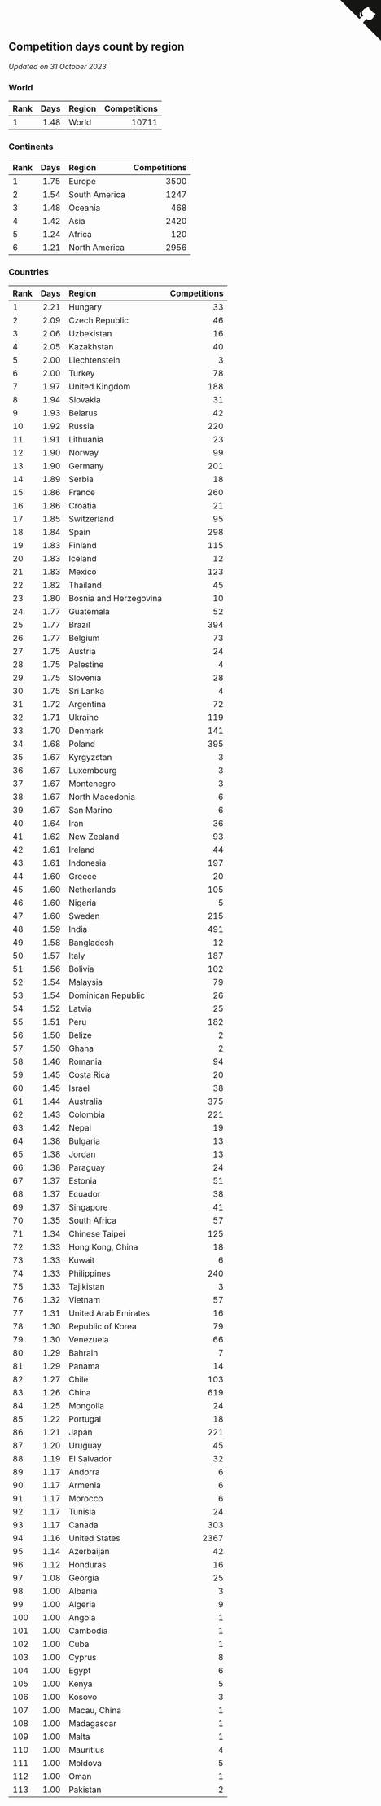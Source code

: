 ## Competition days count by region

*Updated on 31 October 2023*


### World

| Rank | Days | Region | Competitions |
| :--- | ---: | :--- | ---: |
| 1 | 1.48 | World | 10711 |

### Continents

| Rank | Days | Region | Competitions |
| :--- | ---: | :--- | ---: |
| 1 | 1.75 | Europe | 3500 |
| 2 | 1.54 | South America | 1247 |
| 3 | 1.48 | Oceania | 468 |
| 4 | 1.42 | Asia | 2420 |
| 5 | 1.24 | Africa | 120 |
| 6 | 1.21 | North America | 2956 |

### Countries

| Rank | Days | Region | Competitions |
| :--- | ---: | :--- | ---: |
| 1 | 2.21 | Hungary | 33 |
| 2 | 2.09 | Czech Republic | 46 |
| 3 | 2.06 | Uzbekistan | 16 |
| 4 | 2.05 | Kazakhstan | 40 |
| 5 | 2.00 | Liechtenstein | 3 |
| 6 | 2.00 | Turkey | 78 |
| 7 | 1.97 | United Kingdom | 188 |
| 8 | 1.94 | Slovakia | 31 |
| 9 | 1.93 | Belarus | 42 |
| 10 | 1.92 | Russia | 220 |
| 11 | 1.91 | Lithuania | 23 |
| 12 | 1.90 | Norway | 99 |
| 13 | 1.90 | Germany | 201 |
| 14 | 1.89 | Serbia | 18 |
| 15 | 1.86 | France | 260 |
| 16 | 1.86 | Croatia | 21 |
| 17 | 1.85 | Switzerland | 95 |
| 18 | 1.84 | Spain | 298 |
| 19 | 1.83 | Finland | 115 |
| 20 | 1.83 | Iceland | 12 |
| 21 | 1.83 | Mexico | 123 |
| 22 | 1.82 | Thailand | 45 |
| 23 | 1.80 | Bosnia and Herzegovina | 10 |
| 24 | 1.77 | Guatemala | 52 |
| 25 | 1.77 | Brazil | 394 |
| 26 | 1.77 | Belgium | 73 |
| 27 | 1.75 | Austria | 24 |
| 28 | 1.75 | Palestine | 4 |
| 29 | 1.75 | Slovenia | 28 |
| 30 | 1.75 | Sri Lanka | 4 |
| 31 | 1.72 | Argentina | 72 |
| 32 | 1.71 | Ukraine | 119 |
| 33 | 1.70 | Denmark | 141 |
| 34 | 1.68 | Poland | 395 |
| 35 | 1.67 | Kyrgyzstan | 3 |
| 36 | 1.67 | Luxembourg | 3 |
| 37 | 1.67 | Montenegro | 3 |
| 38 | 1.67 | North Macedonia | 6 |
| 39 | 1.67 | San Marino | 6 |
| 40 | 1.64 | Iran | 36 |
| 41 | 1.62 | New Zealand | 93 |
| 42 | 1.61 | Ireland | 44 |
| 43 | 1.61 | Indonesia | 197 |
| 44 | 1.60 | Greece | 20 |
| 45 | 1.60 | Netherlands | 105 |
| 46 | 1.60 | Nigeria | 5 |
| 47 | 1.60 | Sweden | 215 |
| 48 | 1.59 | India | 491 |
| 49 | 1.58 | Bangladesh | 12 |
| 50 | 1.57 | Italy | 187 |
| 51 | 1.56 | Bolivia | 102 |
| 52 | 1.54 | Malaysia | 79 |
| 53 | 1.54 | Dominican Republic | 26 |
| 54 | 1.52 | Latvia | 25 |
| 55 | 1.51 | Peru | 182 |
| 56 | 1.50 | Belize | 2 |
| 57 | 1.50 | Ghana | 2 |
| 58 | 1.46 | Romania | 94 |
| 59 | 1.45 | Costa Rica | 20 |
| 60 | 1.45 | Israel | 38 |
| 61 | 1.44 | Australia | 375 |
| 62 | 1.43 | Colombia | 221 |
| 63 | 1.42 | Nepal | 19 |
| 64 | 1.38 | Bulgaria | 13 |
| 65 | 1.38 | Jordan | 13 |
| 66 | 1.38 | Paraguay | 24 |
| 67 | 1.37 | Estonia | 51 |
| 68 | 1.37 | Ecuador | 38 |
| 69 | 1.37 | Singapore | 41 |
| 70 | 1.35 | South Africa | 57 |
| 71 | 1.34 | Chinese Taipei | 125 |
| 72 | 1.33 | Hong Kong, China | 18 |
| 73 | 1.33 | Kuwait | 6 |
| 74 | 1.33 | Philippines | 240 |
| 75 | 1.33 | Tajikistan | 3 |
| 76 | 1.32 | Vietnam | 57 |
| 77 | 1.31 | United Arab Emirates | 16 |
| 78 | 1.30 | Republic of Korea | 79 |
| 79 | 1.30 | Venezuela | 66 |
| 80 | 1.29 | Bahrain | 7 |
| 81 | 1.29 | Panama | 14 |
| 82 | 1.27 | Chile | 103 |
| 83 | 1.26 | China | 619 |
| 84 | 1.25 | Mongolia | 24 |
| 85 | 1.22 | Portugal | 18 |
| 86 | 1.21 | Japan | 221 |
| 87 | 1.20 | Uruguay | 45 |
| 88 | 1.19 | El Salvador | 32 |
| 89 | 1.17 | Andorra | 6 |
| 90 | 1.17 | Armenia | 6 |
| 91 | 1.17 | Morocco | 6 |
| 92 | 1.17 | Tunisia | 24 |
| 93 | 1.17 | Canada | 303 |
| 94 | 1.16 | United States | 2367 |
| 95 | 1.14 | Azerbaijan | 42 |
| 96 | 1.12 | Honduras | 16 |
| 97 | 1.08 | Georgia | 25 |
| 98 | 1.00 | Albania | 3 |
| 99 | 1.00 | Algeria | 9 |
| 100 | 1.00 | Angola | 1 |
| 101 | 1.00 | Cambodia | 1 |
| 102 | 1.00 | Cuba | 1 |
| 103 | 1.00 | Cyprus | 8 |
| 104 | 1.00 | Egypt | 6 |
| 105 | 1.00 | Kenya | 5 |
| 106 | 1.00 | Kosovo | 3 |
| 107 | 1.00 | Macau, China | 1 |
| 108 | 1.00 | Madagascar | 1 |
| 109 | 1.00 | Malta | 1 |
| 110 | 1.00 | Mauritius | 4 |
| 111 | 1.00 | Moldova | 5 |
| 112 | 1.00 | Oman | 1 |
| 113 | 1.00 | Pakistan | 2 |


<a href="https://github.com/JustinTimeCuber/wca_statistics" class="github-corner" aria-label="View source on Github"><svg width="80" height="80" viewBox="0 0 250 250" style="fill:#151513; color:#fff; position: absolute; top: 0; border: 0; right: 0;" aria-hidden="true"><path d="M0,0 L115,115 L130,115 L142,142 L250,250 L250,0 Z"></path><path d="M128.3,109.0 C113.8,99.7 119.0,89.6 119.0,89.6 C122.0,82.7 120.5,78.6 120.5,78.6 C119.2,72.0 123.4,76.3 123.4,76.3 C127.3,80.9 125.5,87.3 125.5,87.3 C122.9,97.6 130.6,101.9 134.4,103.2" fill="currentColor" style="transform-origin: 130px 106px;" class="octo-arm"></path><path d="M115.0,115.0 C114.9,115.1 118.7,116.5 119.8,115.4 L133.7,101.6 C136.9,99.2 139.9,98.4 142.2,98.6 C133.8,88.0 127.5,74.4 143.8,58.0 C148.5,53.4 154.0,51.2 159.7,51.0 C160.3,49.4 163.2,43.6 171.4,40.1 C171.4,40.1 176.1,42.5 178.8,56.2 C183.1,58.6 187.2,61.8 190.9,65.4 C194.5,69.0 197.7,73.2 200.1,77.6 C213.8,80.2 216.3,84.9 216.3,84.9 C212.7,93.1 206.9,96.0 205.4,96.6 C205.1,102.4 203.0,107.8 198.3,112.5 C181.9,128.9 168.3,122.5 157.7,114.1 C157.9,116.9 156.7,120.9 152.7,124.9 L141.0,136.5 C139.8,137.7 141.6,141.9 141.8,141.8 Z" fill="currentColor" class="octo-body"></path></svg></a><style>.github-corner:hover .octo-arm{animation:octocat-wave 560ms ease-in-out}@keyframes octocat-wave{0%,100%{transform:rotate(0)}20%,60%{transform:rotate(-25deg)}40%,80%{transform:rotate(10deg)}}@media (max-width:500px){.github-corner:hover .octo-arm{animation:none}.github-corner .octo-arm{animation:octocat-wave 560ms ease-in-out}}</style>
